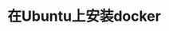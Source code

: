 在Ubuntu上安装docker
===================================================================================
